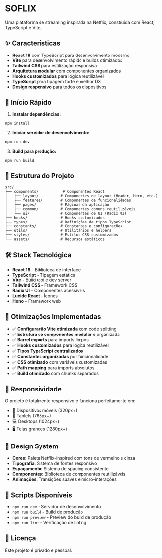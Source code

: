 # SOFLIX

Uma plataforma de streaming inspirada na Netflix, construída com React, TypeScript e Vite.

## ✨ Características

- **React 18** com TypeScript para desenvolvimento moderno
- **Vite** para desenvolvimento rápido e builds otimizados
- **Tailwind CSS** para estilização responsiva
- **Arquitetura modular** com componentes organizados
- **Hooks customizados** para lógica reutilizável
- **TypeScript** para tipagem forte e melhor DX
- **Design responsivo** para todos os dispositivos

## 🚀 Início Rápido

1. **Instalar dependências:**
```bash
npm install
```

2. **Iniciar servidor de desenvolvimento:**
```bash
npm run dev
```

3. **Build para produção:**
```bash
npm run build
```

## 📁 Estrutura do Projeto

```
src/
├── components/           # Componentes React
│   ├── layout/          # Componentes de layout (Header, Hero, etc.)
│   ├── features/        # Componentes de funcionalidades
│   ├── pages/           # Páginas da aplicação
│   ├── common/          # Componentes comuns reutilizáveis
│   └── ui/              # Componentes de UI (Radix UI)
├── hooks/               # Hooks customizados
├── types/               # Definições de tipos TypeScript
├── constants/           # Constantes e configurações
├── utils/               # Utilitários e helpers
├── styles/              # Estilos CSS customizados
└── assets/              # Recursos estáticos
```

## 🛠️ Stack Tecnológica

- **React 18** - Biblioteca de interface
- **TypeScript** - Tipagem estática
- **Vite** - Build tool e dev server
- **Tailwind CSS** - Framework CSS
- **Radix UI** - Componentes acessíveis
- **Lucide React** - Ícones
- **Hono** - Framework web

## 🎯 Otimizações Implementadas

- ✅ **Configuração Vite otimizada** com code splitting
- ✅ **Estrutura de componentes modular** e organizada
- ✅ **Barrel exports** para imports limpos
- ✅ **Hooks customizados** para lógica reutilizável
- ✅ **Tipos TypeScript centralizados**
- ✅ **Constantes organizadas** por funcionalidade
- ✅ **CSS otimizado** com variáveis customizadas
- ✅ **Path mapping** para imports absolutos
- ✅ **Build otimizado** com chunks separados

## 📱 Responsividade

O projeto é totalmente responsivo e funciona perfeitamente em:
- 📱 Dispositivos móveis (320px+)
- 📱 Tablets (768px+)
- 💻 Desktops (1024px+)
- 🖥️ Telas grandes (1280px+)

## 🎨 Design System

- **Cores**: Paleta Netflix-inspired com tons de vermelho e cinza
- **Tipografia**: Sistema de fontes responsivo
- **Espaçamento**: Sistema de spacing consistente
- **Componentes**: Biblioteca de componentes reutilizáveis
- **Animações**: Transições suaves e micro-interações

## 🔧 Scripts Disponíveis

- `npm run dev` - Servidor de desenvolvimento
- `npm run build` - Build de produção
- `npm run preview` - Preview do build de produção
- `npm run lint` - Verificação de linting

## 📄 Licença

Este projeto é privado e pessoal.